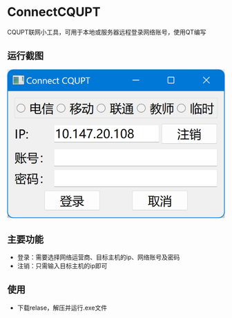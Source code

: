 # ConnectCQUPT
CQUPT联网小工具，可用于本地或服务器远程登录网络账号，使用QT编写

## 运行截图
![Image text](https://github.com/kingfly77/ConnectCQUPT/blob/master/image.png)

## 主要功能
- 登录：需要选择网络运营商、目标主机的ip、网络账号及密码
- 注销：只需输入目标主机的ip即可

## 使用
- 下载relase，解压并运行.exe文件